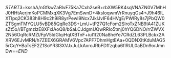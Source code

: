 $START$3+ksshA/nGfkwZaRlvF75Ka7Cxh2seB+rbXW5RK4sqVNAZN0V7MhHJ0HHtAerjmKoPCMMxqXK3Vg7EmSwnD+4ksIoqwmVrRnuyqGs4+J9h46ILXTlpq2CK383h8H9c2h9iR8yrPewI9Ncx7JklJvIF64HVgE/PWIRy8s7jPbQW0ZTSgmTMYQLU5vBD85QqRe3DS+LmU+tP27Q1cFom2SlroTxZNB9IA41ZUKsZt5o//BTgmzlzE8XFxIAoQ8/bSaLCJdgmUQwRRIo5tmj0hYQ6DNO/rrZWVX2N56OqRcRMZl/FpV5ldGlqiHqtXBTnF+iuI1t20Na8heYe7CRdZL63PLBckx2AXRV6EJvMRN/h7ZEEX6GRAMV6Vpc7APF7DhmHgtEAa+0QDNXItKduMAG55rCqY+BaTsEF2Z1SoYR3l3XVJxJuLkAxroJRbFDffzqba6flRUL0aBDn9orJmnDw==$END$